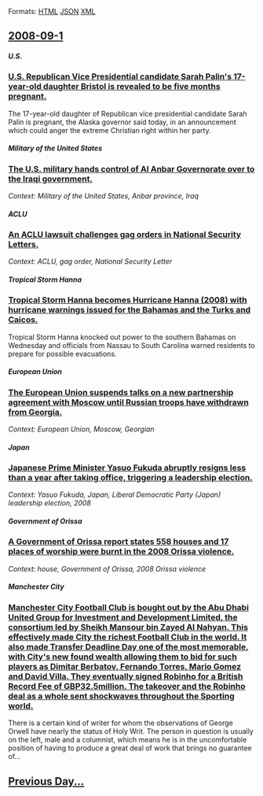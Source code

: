 
Formats: [HTML](2008/09/1/index.html)  [JSON](2008/09/1/index.json)  [XML](2008/09/1/index.xml)  

## [2008-09-1](/news/2008/09/1/index.md)

##### U.S.
### [ U.S. Republican Vice Presidential candidate Sarah Palin's 17-year-old daughter Bristol is revealed to be five months pregnant. ](/news/2008/09/1/u-s-republican-vice-presidential-candidate-sarah-palin-s-17-year-old-daughter-bristol-is-revealed-to-be-five-months-pregnant.md)
The 17-year-old daughter of Republican vice presidential candidate Sarah Palin is pregnant, the Alaska governor said today, in an announcement which could anger the extreme Christian right within her party.

##### Military of the United States
### [ The U.S. military hands control of Al Anbar Governorate over to the Iraqi government. ](/news/2008/09/1/the-u-s-military-hands-control-of-al-anbar-governorate-over-to-the-iraqi-government.md)
_Context: Military of the United States, Anbar province, Iraq_

##### ACLU
### [ An ACLU lawsuit challenges gag orders in National Security Letters. ](/news/2008/09/1/an-aclu-lawsuit-challenges-gag-orders-in-national-security-letters.md)
_Context: ACLU, gag order, National Security Letter_

##### Tropical Storm Hanna
### [ Tropical Storm Hanna becomes Hurricane Hanna (2008) with hurricane warnings issued for the Bahamas and the Turks and Caicos. ](/news/2008/09/1/tropical-storm-hanna-becomes-hurricane-hanna-2008-with-hurricane-warnings-issued-for-the-bahamas-and-the-turks-and-caicos.md)
Tropical Storm Hanna knocked out power to the southern Bahamas on Wednesday and officials from Nassau to South Carolina warned residents to prepare for possible evacuations. 

##### European Union
### [ The European Union suspends talks on a new partnership agreement with Moscow until Russian troops have withdrawn from Georgia. ](/news/2008/09/1/the-european-union-suspends-talks-on-a-new-partnership-agreement-with-moscow-until-russian-troops-have-withdrawn-from-georgia.md)
_Context: European Union, Moscow,  Georgian_

##### Japan
### [ Japanese Prime Minister Yasuo Fukuda abruptly resigns less than a year after taking office, triggering a leadership election. ](/news/2008/09/1/japanese-prime-minister-yasuo-fukuda-abruptly-resigns-less-than-a-year-after-taking-office-triggering-a-leadership-election.md)
_Context: Yasuo Fukuda, Japan, Liberal Democratic Party (Japan) leadership election, 2008_

##### Government of Orissa
### [ A Government of Orissa report states 558 houses and 17 places of worship were burnt in the 2008 Orissa violence. ](/news/2008/09/1/a-government-of-orissa-report-states-558-houses-and-17-places-of-worship-were-burnt-in-the-2008-orissa-violence.md)
_Context: house, Government of Orissa, 2008 Orissa violence_

##### Manchester City
### [ Manchester City Football Club is bought out by the Abu Dhabi United Group for Investment and Development Limited, the consortium led by Sheikh Mansour bin Zayed Al Nahyan. This effectively made City the richest Football Club in the world. It also made Transfer Deadline Day one of the most memorable, with City's new found wealth allowing them to bid for such players as Dimitar Berbatov, Fernando Torres, Mario Gomez and David Villa. They eventually signed Robinho for a British Record Fee of GBP32.5million. The takeover and the Robinho deal as a whole sent shockwaves throughout the Sporting world. ](/news/2008/09/1/manchester-city-football-club-is-bought-out-by-the-abu-dhabi-united-group-for-investment-and-development-limited-the-consortium-led-by-she.md)
There is a certain kind of writer for whom the observations of George Orwell have nearly the status of Holy Writ. The person in question is usually on the left, male and a columnist, which means he is in the uncomfortable position of having to produce a great deal of work that brings no guarantee of...

## [Previous Day...](/news/2008/08/31/index.md)

